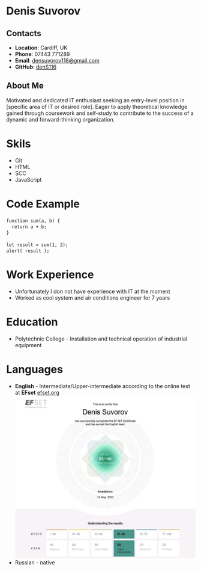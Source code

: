 # Denis Suvorov
## Contacts
- **Location**: Cardiff, UK
- **Phone**: 07443 771289
- **Email**: densuvorov116@gmail.com
- **GitHub**: [denS116](https://www.github.com/DenS116)
## About Me
Motivated and dedicated IT enthusiast seeking an entry-level position in [specific area of IT or desired role]. Eager to apply theoretical knowledge gained through coursework and self-study to contribute to the success of a dynamic and forward-thinking organization.
# Skils
- Git
- HTML
- SCC
- JavaScript
# Code Example
``` 
function sum(a, b) {
  return a + b;
}

let result = sum(1, 2);
alert( result ); 
```
# Work Experience
- Unfortunately I don not have experience with IT at the moment
- Worked as cool system and air conditions engineer for 7 years 
# Education
- Polytechnic College - Installation and technical operation of industrial equipment
# Languages
- **English** - Intermediate/Upper-intermediate according to the online test at **EFset** [efset.org](www.efset.com)
![alt text](https://github.com/DenS116/rsschool-cv/blob/gh-pages/images/photo_2023-05-18_18-51-08.jpg)
- Russian - native
